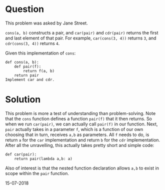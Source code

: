 # Question
This problem was asked by Jane Street.

`cons(a, b)` constructs a pair, and `car(pair)` and `cdr(pair)` returns the first and last element of that pair. For example, `car(cons(3, 4))` returns `3`, and `cdr(cons(3, 4))` returns `4`.

Given this implementation of `cons`:
```
def cons(a, b):
    def pair(f):
        return f(a, b)
    return pair
Implement car and cdr.
```

# Solution
This problem is more a test of understanding than problem-solving. Note that the `cons` function defines a function `pair(f)` that it then returns. So when we run `car(pair)`, we can actually call `pair(f)` in our function. Next, `pair` actually takes in a parameter `f`, which is a function of our own choosing that in turn, receives `a,b` as parameters. All `f` needs to do, is return `a` for the `car` implementation and return `b` for the `cdr` implementation. After all the unravelling, this actually takes pretty short and simple code:

```
def car(pair):
    return pair(lambda a,b: a)
```

Also of interest is that the nested function declaration allows `a,b` to exist in scope within the `pair` function.

15-07-2018
